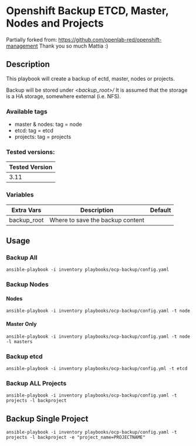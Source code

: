 # Openshift Backup ETCD, Master, Nodes and Projects

Partially forked from: https://github.com/openlab-red/openshift-management
Thank you so much Mattia :)

## Description
This playbook will create a backup of ectd, master, nodes or projects. 

Backup will be stored under *<backup_root>/<hostname>*
It is assumed that the storage is a HA storage, somewhere external (i.e. NFS).

### Available tags
 * master & nodes: tag = node
 * etcd: tag = etcd
 * projects: tag = projects


### Tested versions:

| Tested    Version   |
|---------------------|
|       3.11          |

### Variables

|    Extra Vars          |  Description                                          |  Default  |
|------------------------|-------------------------------------------------------|-----------|
| backup_root            |   Where to save the backup content                    |           |



## Usage

### Backup All

```
ansible-playbook -i inventory playbooks/ocp-backup/config.yaml
```

### Backup Nodes

#### Nodes

```
ansible-playbook -i inventory playbooks/ocp-backup/config.yaml -t node
```

#### Master Only

```
ansible-playbook -i inventory playbooks/ocp-backup/config.yaml -t node -l masters
```

### Backup etcd

```
ansible-playbook -i inventory playbooks/ocp-backup/config.yml -t etcd
```

### Backup ALL Projects

```
ansible-playbook -i inventory playbooks/ocp-backup/config.yaml -t projects -l backproject
```

## Backup Single Project
```
ansible-playbook -i inventory playbooks/ocp-backup/config.yaml -t projects -l backproject -e "project_name=PROJECTNAME"
```
